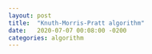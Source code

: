 ```yaml
---
layout: post
title:  "Knuth-Morris-Pratt algorithm"
date:   2020-07-07 00:08:00 -0200
categories: algorithm
---
```


###
